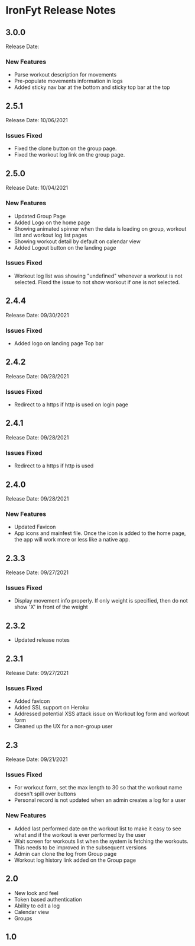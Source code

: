 # IronFyt Release Notes

## 3.0.0

Release Date:

### New Features

- Parse workout description for movements
- Pre-populate movements information in logs
- Added sticky nav bar at the bottom and sticky top bar at the top

## 2.5.1

Release Date: 10/06/2021

### Issues Fixed

- Fixed the clone button on the group page.
- Fixed the workout log link on the group page.

## 2.5.0

Release Date: 10/04/2021

### New Features

- Updated Group Page
- Added Logo on the home page
- Showing animated spinner when the data is loading on group, workout list and workout log list pages
- Showing workout detail by default on calendar view
- Added Logout button on the landing page

### Issues Fixed

- Workout log list was showing "undefined" whenever a workout is not selected. Fixed the issue to not show workout if one is not selected.

## 2.4.4

Release Date: 09/30/2021

### Issues Fixed

- Added logo on landing page Top bar

## 2.4.2

Release Date: 09/28/2021

### Issues Fixed

- Redirect to a https if http is used on login page

## 2.4.1

Release Date: 09/28/2021

### Issues Fixed

- Redirect to a https if http is used

## 2.4.0

Release Date: 09/28/2021

### New Features

- Updated Favicon
- App icons and mainfest file. Once the icon is added to the home page, the app will work more or less like a native app.

## 2.3.3

Release Date: 09/27/2021

### Issues Fixed

- Display movement info properly. If only weight is specified, then do not show 'X' in front of the weight

## 2.3.2

- Updated release notes

## 2.3.1

Release Date: 09/27/2021

### Issues Fixed

- Added favicon
- Added SSL support on Heroku
- Addressed potential XSS attack issue on Workout log form and workout form
- Cleaned up the UX for a non-group user

## 2.3

Release Date: 09/21/2021

### Issues Fixed

- For workout form, set the max length to 30 so that the workout name doesn't spill over buttons
- Personal record is not updated when an admin creates a log for a user

### New Features

- Added last performed date on the workout list to make it easy to see what and if the workout is ever performed by the user
- Wait screen for workouts list when the system is fetching the workouts. This needs to be improved in the subsequent versions
- Admin can clone the log from Group page
- Workout log history link added on the Group page

## 2.0

- New look and feel
- Token based authentication
- Ability to edit a log
- Calendar view
- Groups

## 1.0
